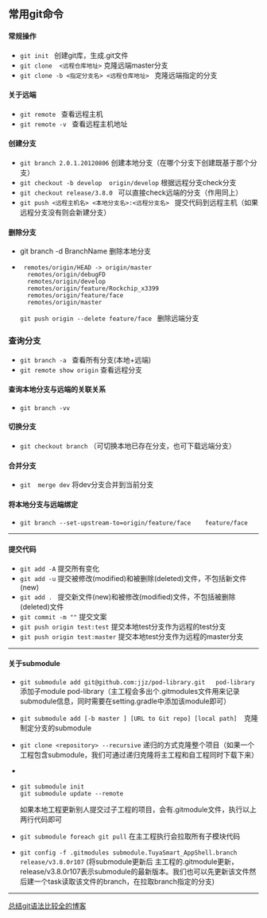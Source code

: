 ## 常用git命令

#### 常规操作

+ ```git init ```     创建git库，生成.git文件
+ ```git clone  <远程仓库地址>```      克隆远端master分支
+ ```git clone -b <指定分支名> <远程仓库地址> ```   克隆远端指定的分支

#### 关于远端

+ ```git remote ``` 查看远程主机
+ ```git remote -v ``` 查看远程主机地址

#### 创建分支

+ ```git branch 2.0.1.20120806```    创建本地分支（在哪个分支下创建既基于那个分支）
+ ```git checkout -b develop  origin/develop```  根据远程分支check分支
+ ```git checkout release/3.8.0 ```    可以直接check远端的分支（作用同上）
+ ```git push <远程主机名> <本地分支名>:<远程分支名> ```  提交代码到远程主机（如果远程分支没有则会新建分支）

#### 删除分支

+ git branch -d  BranchName    删除本地分支

+ ```git branch -a
   remotes/origin/HEAD -> origin/master
    remotes/origin/debugFD
    remotes/origin/develop
    remotes/origin/feature/Rockchip_x3399
    remotes/origin/feature/face
    remotes/origin/master
  ```

  ```git push origin --delete feature/face ```       删除远端分支

### 查询分支

+ ```git branch -a ```    查看所有分支(本地+远端)
+ ```git remote show origin```     查看远程分支

#### 查询本地分支与远端的关联关系

+ ```git branch -vv```

#### 切换分支

+ ```git checkout branch``` （可切换本地已存在分支，也可下载远端分支）

#### 合并分支

+ ```git  merge dev```   将dev分支合并到当前分支

#### 将本地分支与远端绑定

+ ```git branch --set-upstream-to=origin/feature/face    feature/face```

----

#### 提交代码

+  ```git add -A```  提交所有变化
+  ```git add -u```  提交被修改(modified)和被删除(deleted)文件，不包括新文件(new)
+ ```git add . ``` 提交新文件(new)和被修改(modified)文件，不包括被删除(deleted)文件
+ ```git commit -m ""```  提交文案
+ ```git push origin test:test```    提交本地test分支作为远程的test分支
+ ```git push origin test:master```   提交本地test分支作为远程的master分支

----

#### 关于submodule

+ ```git submodule add git@github.com:jjz/pod-library.git   pod-library ```  添加子module pod-library（主工程会多出个.gitmodules文件用来记录submodule信息，同时需要在setting.gradle中添加该module即可）

+ ```git submodule add [-b master ] [URL to Git repo] [local path]  ```克隆制定分支的submodule

+ ```git clone <repository> --recursive```      递归的方式克隆整个项目（如果一个工程包含submodule，我们可通过递归克隆将主工程和自工程同时下载下来）

+ 

+ ```
  git submodule init
  git submodule update --remote
  ```

  如果本地工程更新别人提交过子工程的项目，会有.gitmodule文件，执行以上两行代码即可

+ ```git submodule foreach git pull```      在主工程执行会拉取所有子模块代码

+ ```git config -f .gitmodules submodule.TuyaSmart_AppShell.branch release/v3.8.0r107```
  (将submodule更新后     主工程的.gitmodule更新，release/v3.8.0r107表示submodule的最新版本。我们也可以先更新该文件然后建一个task读取该文件的branch，在拉取branch指定的分支)



---

[总结git语法比较全的博客](https://www.cnblogs.com/shuaiandjun/p/6042606.html)









